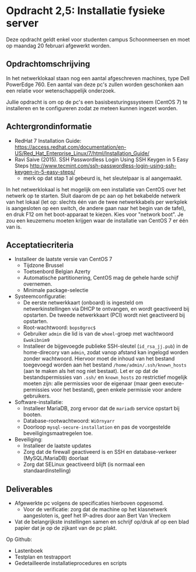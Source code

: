 # Opdracht 2,5: Installatie fysieke server

Deze opdracht geldt enkel voor studenten campus Schoonmeersen en moet op maandag 20 februari afgewerkt worden.

## Opdrachtomschrijving

In het netwerklokaal staan nog een aantal afgeschreven machines, type Dell PowerEdge 760. Een aantal van deze pc's zullen worden geschonken aan een relatie voor wetenschappelijk onderzoek.

Jullie opdracht is om op de pc's een basisbesturingssysteem (CentOS 7) te installeren en te configureren zodat ze meteen kunnen ingezet worden.

## Achtergrondinformatie

- RedHat 7 Installation Guide: <https://access.redhat.com/documentation/en-US/Red_Hat_Enterprise_Linux/7/html/Installation_Guide/>
- Ravi Saive (2015). SSH Passwordless Login Using SSH Keygen in 5 Easy Steps <http://www.tecmint.com/ssh-passwordless-login-using-ssh-keygen-in-5-easy-steps/>
    - merk op dat stap 1 al gebeurd is, het sleutelpaar is al aangemaakt.

In het netwerklokaal is het mogelijk om een installatie van CentOS over het netwerk op te starten. Sluit daarom de pc aan op het bekabelde netwerk van het lokaal (let op: slechts één van de twee netwerkkabels per werkplek is aangesloten op een switch, de andere gaan naar het begin van de tafel), en druk F12 om het boot-apparaat te kiezen. Kies voor "network boot". Je zou een keuzemenu moeten krijgen waar de installatie van CentOS 7 er één van is.

## Acceptatiecriteria

- Installeer de laatste versie van CentOS 7
    - Tijdzone Brussel
    - Toetsenbord Belgian Azerty
    - Automatische partitionering, CentOS mag de gehele harde schijf overnemen.
    - Minimale package-selectie
- Systeemconfiguratie:
    - De eerste netwerkkaart (onboard) is ingesteld om netwerkinstellingen via DHCP te ontvangen, en wordt geactiveerd bij opstarten. De tweede netwerkkaart (PCI) wordt niet geactiveerd bij opstarten.
    - Root-wachtwoord: `bops0groc$`
    - Gebruiker `admin` die lid is van de `wheel`-groep met wachtwoord `Ewokibnim9`
    - Installeer de bijgevoegde publieke SSH-sleutel (`id_rsa_jj.pub`) in de home-direcory van `admin`, zodat vanop afstand kan ingelogd worden zonder wachtwoord. Hiervoor moet de inhoud van het bestand toegevoegd worden aan het bestand `/home/admin/.ssh/known_hosts` (aan te maken als het nog niet bestaat). Let er op dat de bestandspermissies van `.ssh/` en `known_hosts` zo restrictief mogelijk moeten zijn: alle permissies voor de eigenaar (maar geen execute-permissies voor het bestand), geen enkele permissie voor andere gebruikers.
- Software-installatie:
    - Installeer MariaDB, zorg ervoor dat de `mariadb` service opstart bij booten.
    - Database-rootwachtwoord: `WiOrnyarr`
    - Doorloop `mysql-secure-installation` en pas de voorgestelde beveiligingsmaatregelen toe.
- Beveiliging:
    - Installeer de laatste updates
    - Zorg dat de firewall geactiveerd is en SSH en database-verkeer (MySQL/MariaDB) doorlaat
    - Zorg dat SELinux geactiveerd blijft (is normaal een standaardinstelling)

## Deliverables

- Afgewerkte pc volgens de specificaties hierboven opgesomd.
    - Voor de verificatie: zorg dat de machine op het klasnetwerk aangesloten is, geef het IP-adres door aan Bert Van Vreckem
- Vat de belangrijkste instellingen samen en schrijf op/druk af op een blad papier dat je op de zijkant van de pc plakt.

Op Github:

- Lastenboek
- Testplan en testrapport
- Gedetailleerde installatieprocedures en scripts

